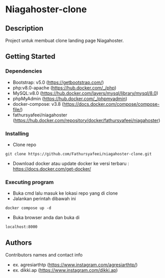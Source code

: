 # Niagahoster-clone


## Description

Project untuk membuat clone landing page Niagahoster.

## Getting Started

### Dependencies

* Bootstrap: v5.0 (https://getbootstrap.com/)
* php:v8.0-apache (https://hub.docker.com/_/php)
* MySQL:v8.0 (https://hub.docker.com/layers/mysql/library/mysql/8.0)
* phpMyAdmin (https://hub.docker.com/_/phpmyadmin)
* docker-compose: v3.8 (https://docs.docker.com/compose/compose-file/)
* fathursyafeei/niagahoster (https://hub.docker.com/repository/docker/fathursyafeei/niagahoster)

### Installing

* Clone repo
```
git clone https://github.com/Fathursyafeei/niagahoster-clone.git
```
* Download docker atau update docker ke versi terbaru : https://docs.docker.com/get-docker/

### Executing program
* Buka cmd lalu masuk ke lokasi repo yang di clone
* Jalankan perintah dibawah ini
```
docker compose up -d
```
* Buka browser anda dan buka di 
``` 
localhost:8000
```

## Authors

Contributors names and contact info

* ex. agresiarthtp (https://www.instagram.com/agresiarthtp/)
* ex. dikki.ap (https://www.instagram.com/dikki.ap)

